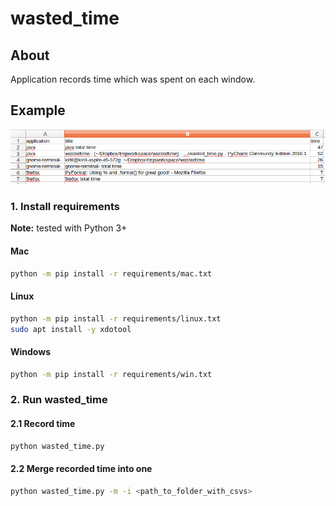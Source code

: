# wasted_time
## About
Application records time which was spent on each window.

## Example
![CSV file screenshot](res/csv_example.png)

### 1. Install requirements
**Note:** tested with Python 3+
#### Mac
```bash
python -m pip install -r requirements/mac.txt
```

#### Linux
```bash
python -m pip install -r requirements/linux.txt
sudo apt install -y xdotool
```
#### Windows
```bash
python -m pip install -r requirements/win.txt
```

### 2. Run wasted_time
#### 2.1 Record time
```bash
python wasted_time.py
```
#### 2.2 Merge recorded time into one
```bash
python wasted_time.py -m -i <path_to_folder_with_csvs>
```
